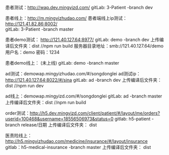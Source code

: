
患者测试：http://wap.dev.mingyizd.com/
gitLab: 3-Patient -branch dev

患者线上：http://m.mingyizhudao.com/
患者端线上ip测试：http://121.41.82.86:8002/  
gitLab: 3-Patient -branch master

患者demo测试： http://121.40.127.64:8977/
gitLab: demo -branch dev
上传编译后文件夹：dist //npm run build
服务器目录地址：smb://121.40.127.64/demo 用户名：demo 密码：1234

患者demo线上： (未上线)
gitLab: demo -branch master

ad测试：demowap.mingyizhudao.com/#/songdonglei
ad测试ip：http://121.40.127.64:8022/#/sina
gitLab: ad -branch dev
上传编译后文件夹：dist //npm run dev

ad线上：demowap.mingyizd.com/#/songdonglei
gitLab: ad -branch master
上传编译后文件夹：dist //npm run build

order测试：http://h5.dev.mingyizd.com/client/patient/#/layout/me/orders?userid=100468&username=18556506973&status=0
gitlab: h5-patient -branch release/日期
上传编译后文件夹： dist

医责险线上：http://h5.mingyizhudao.com/medicine/insurance/#/layout/insurance
gitlab：h5-medical-insurance -branch master
上传编译后文件夹： dist